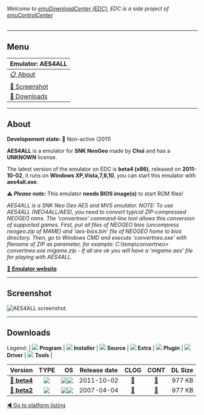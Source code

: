 ###### Welcome to [emuDownloadCenter (EDC)](https://github.com/PhoenixInteractiveNL/emuDownloadCenter/wiki/), EDC is a side project of [emuControlCenter](https://github.com/PhoenixInteractiveNL/emuControlCenter/wiki/)
***
## Menu
| **Emulator: AES4ALL** |
|:---------|
| [:clipboard: About](#about) |
| [:sunrise: Screenshot](#screenshot) |
| [:floppy_disk: Downloads](#downloads) |
***
## About
**Developement state:** :red_circle: Non-active (2011)

**AES4ALL** is a emulator for **SNK NeoGeo** made by **Chui** and has a **UNKNOWN** license.

The latest version of the emulator on EDC is **beta4 (x86)**, released on **2011-10-02**, it runs on **Windows XP,Vista,7,8,10**, you can start this emulator with **aes4all.exe**.

:warning: _**Please note:**_ This emulator **needs BIOS image(s)** to start ROM files!

_AES4ALL is a SNK Neo Geo AES and MVS emulator. NOTE: To use AES4ALL (NEO4ALL/AES), you need to convert typical ZIP-compressed NEOGEO roms. The 'convertneo' command-line tool allows this conversion of supported games. First, put all files of NEOGEO bios (uncompress neogeo.zip of MAME) and 'aes-bios.bin' file of NEOGEO home to bios directory. Then, go to Windows CMD and execute 'convertneo.exe' with filename of ZIP as parameter, for example: C:\temp\convertneo> convertneo.exe migame.zip - If all are ok you will have a 'migame.aes' file for playing with AES4ALL._

[:link: **Emulator website**](http://chui.dcemu.co.uk/index.html)
***
## Screenshot
![](https://raw.githubusercontent.com/PhoenixInteractiveNL/emuDownloadCenter/master/hooks/aes4all/emulator_screen_01.jpg "AES4ALL screenshot.")
***
## Downloads
Legend:
| ![](https://raw.githubusercontent.com/wiki/PhoenixInteractiveNL/emuDownloadCenter/images_misc/icon_program_24.png) **Program** | 
![](https://raw.githubusercontent.com/wiki/PhoenixInteractiveNL/emuDownloadCenter/images_misc/icon_installer_24.png) **Installer** | 
![](https://raw.githubusercontent.com/wiki/PhoenixInteractiveNL/emuDownloadCenter/images_misc/icon_source_code_24.png) **Source** | 
![](https://raw.githubusercontent.com/wiki/PhoenixInteractiveNL/emuDownloadCenter/images_misc/icon_extra_24.png) **Extra** | 
![](https://raw.githubusercontent.com/wiki/PhoenixInteractiveNL/emuDownloadCenter/images_misc/icon_plugin_24.png) **Plugin** | 
![](https://raw.githubusercontent.com/wiki/PhoenixInteractiveNL/emuDownloadCenter/images_misc/icon_driver_24.png) **Driver** | 
![](https://raw.githubusercontent.com/wiki/PhoenixInteractiveNL/emuDownloadCenter/images_misc/icon_tool_24.png) **Tools** | 
 
| Version | TYPE | OS | Release date | CLOG | CONT | DL Size |
|:--------|:----:|---:|:------------:|:----:|:----:|--------:|
| [:floppy_disk: **beta4**](https://github.com/PhoenixInteractiveNL/edc-repo0006/raw/master/aes4all/beta4.7z) | ![](https://raw.githubusercontent.com/wiki/PhoenixInteractiveNL/emuDownloadCenter/images_misc/icon_program_24.png) | ![](https://raw.githubusercontent.com/wiki/PhoenixInteractiveNL/emuDownloadCenter/images_misc/logo_windows_24.png)![](https://raw.githubusercontent.com/wiki/PhoenixInteractiveNL/emuDownloadCenter/images_misc/icon_32-bit_24.png) | 2011-10-02 | [:page_facing_up:](https://github.com/PhoenixInteractiveNL/edc-repo0006/blob/master/aes4all/beta4_changelog.txt) | [:mag_right:](https://github.com/PhoenixInteractiveNL/edc-repo0006/blob/master/aes4all/beta4_contents.txt) | 977 KB |
| [:floppy_disk: **beta2**](https://github.com/PhoenixInteractiveNL/edc-repo0006/raw/master/aes4all/beta2.7z) | ![](https://raw.githubusercontent.com/wiki/PhoenixInteractiveNL/emuDownloadCenter/images_misc/icon_program_24.png) | ![](https://raw.githubusercontent.com/wiki/PhoenixInteractiveNL/emuDownloadCenter/images_misc/logo_windows_24.png)![](https://raw.githubusercontent.com/wiki/PhoenixInteractiveNL/emuDownloadCenter/images_misc/icon_32-bit_24.png) | 2007-04-04 | [:page_facing_up:](https://github.com/PhoenixInteractiveNL/edc-repo0006/blob/master/aes4all/beta2_changelog.txt) | [:mag_right:](https://github.com/PhoenixInteractiveNL/edc-repo0006/blob/master/aes4all/beta2_contents.txt) | 977 KB |

[:arrow_backward: Go to platform listing](https://github.com/PhoenixInteractiveNL/emuDownloadCenter/wiki/EDC-Platform-List)
